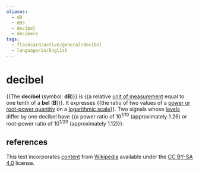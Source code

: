 ```yaml
---
aliases:
  - dB
  - dBs
  - decibel
  - decibels
tags:
  - flashcard/active/general/decibel
  - language/in/English
---
```


# decibel

{{The __decibel__ (symbol: __dB__)}} is {{a relative [unit of measurement](unit%20of%20measurement.md) equal to one tenth of a __bel__ (__B__)}}. It expresses {{the ratio of two values of a [power or root-power quantity](power,%20root-power,%20and%20field%20quantities.md) on a [logarithmic scale](logarithmic%20scale.md)}}. Two signals whose [levels](level%20(logarithmic%20quantity).md) differ by one decibel have {{a power ratio of 10<sup>1/10</sup> (approximately 1.26) or root-power ratio of 10<sup>1/20</sup> (approximately 1.12)}}. <!--SR:!2024-12-03,72,310!2024-11-03,42,290!2024-10-20,34,270!2024-10-08,24,270-->

## references

This text incorporates [content](https://en.wikipedia.org/wiki/decibel) from [Wikipedia](Wikipedia.md) available under the [CC BY-SA 4.0](https://creativecommons.org/licenses/by-sa/4.0/) license.
